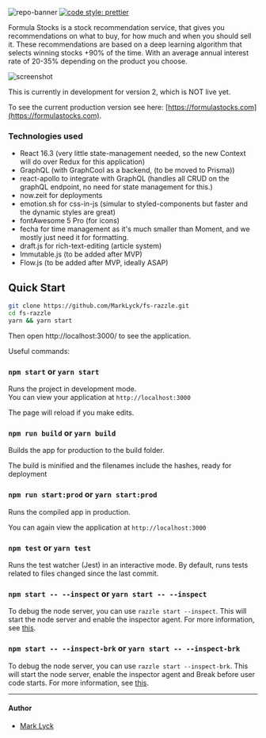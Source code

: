 ![repo-banner](https://github.com/MarkLyck/fs-razzle/blob/master/public/media/icons/logo_horizontal.svg)
[![code style: prettier](https://img.shields.io/badge/code_style-prettier-ff69b4.svg?style=flat-square)](https://github.com/prettier/prettier)

Formula Stocks is a stock recommendation service, that gives you recommendations on what to buy, for how much and when you should sell it. These recommendations are based on a deep learning algorithm that selects winning stocks +90% of the time. With an average annual interest rate of 20-35% depending on the product you choose.

![screenshot](https://github.com/MarkLyck/fs-razzle/blob/master/public/media/images/screenshots/suggestions.png)

This is currently in development for version 2, which is NOT live yet.

To see the current production version see here: [https://formulastocks.com](https://formulastocks.com).

### Technologies used

- React 16.3 (very little state-management needed, so the new Context will do over Redux for this application)
- GraphQL (with GraphCool as a backend, (to be moved to Prisma))
- react-apollo to integrate with GraphQL (handles all CRUD on the graphQL endpoint, no need for state management for this.)
- now.zeit for deployments
- emotion.sh for css-in-js (simular to styled-components but faster and the dynamic styles are great)
- fontAwesome 5 Pro (for icons)
- fecha for time management as it's much smaller than Moment, and we mostly just need it for formatting.
- draft.js for rich-text-editing (article system)
- Immutable.js (to be added after MVP)
- Flow.js (to be added after MVP, ideally ASAP)

## Quick Start

```bash
git clone https://github.com/MarkLyck/fs-razzle.git
cd fs-razzle
yarn && yarn start
```

Then open http://localhost:3000/ to see the application.

Useful commands:

### `npm start` or `yarn start`

Runs the project in development mode.  
You can view your application at `http://localhost:3000`

The page will reload if you make edits.

### `npm run build` or `yarn build`

Builds the app for production to the build folder.

The build is minified and the filenames include the hashes, ready for deployment

### `npm run start:prod` or `yarn start:prod`

Runs the compiled app in production.

You can again view the application at `http://localhost:3000`

### `npm test` or `yarn test`

Runs the test watcher (Jest) in an interactive mode.
By default, runs tests related to files changed since the last commit.

### `npm start -- --inspect` or `yarn start -- --inspect`

To debug the node server, you can use `razzle start --inspect`. This will start the node server and enable the inspector agent. For more information, see [this](https://nodejs.org/en/docs/inspector/).

### `npm start -- --inspect-brk` or `yarn start -- --inspect-brk`

To debug the node server, you can use `razzle start --inspect-brk`. This will start the node server, enable the inspector agent and Break before user code starts. For more information, see [this](https://nodejs.org/en/docs/inspector/).

---

#### Author

- [Mark Lyck](https://twitter.com/marklyck)

